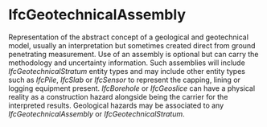 # IfcGeotechnicalAssembly

Representation of the abstract concept of a geological and geotechnical model, usually an interpretation but sometimes created direct from ground penetrating measurement.<!-- end of definition -->
Use of an assembly is optional but can carry the methodology and uncertainty information.
Such assemblies will include _IfcGeotechnicalStratum_ entity types and may include other entity types such as _IfcPile_, _IfcSlab_ or _IfcSensor_ to represent the capping, lining or logging equipment present.
_IfcBorehole_ or _IfcGeoslice_  can have a physical reality as a construction hazard alongside being the carrier for the interpreted results. Geological hazards may be associated to any _IfcGeotechnicalAssembly_ or _IfcGeotechnicalStratum_.
